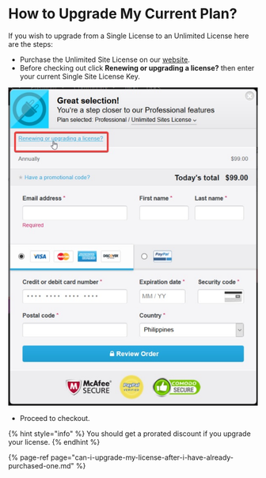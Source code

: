 # How to Upgrade My Current Plan?

If you wish to upgrade from a Single License to an Unlimited License here are the steps:

* Purchase the Unlimited Site License on our [website](https://wpstackable.com/premium/#pricing-table).
* Before checking out click **Renewing or upgrading a license?** then enter your current Single Site License Key.

![](../../.gitbook/assets/how-to-upgrade-my-plan_1.jpg)

* Proceed to checkout.

{% hint style="info" %}
You should get a prorated discount if you upgrade your license.
{% endhint %}

{% page-ref page="can-i-upgrade-my-license-after-i-have-already-purchased-one.md" %}

